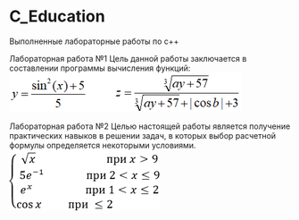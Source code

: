 # C_Education
Выполненные лабораторные работы по c++ 

Лабораторная работа №1
Цель данной работы заключается в составлении программы вычисления функций:
![Функции](/Images/Lab1.png)

Лабораторная работа №2
Целью настоящей работы является получение практических навыков в решении задач, в которых выбор расчетной формулы определяется некоторыми условиями.
![Функции](/Images/Lab2.png)
